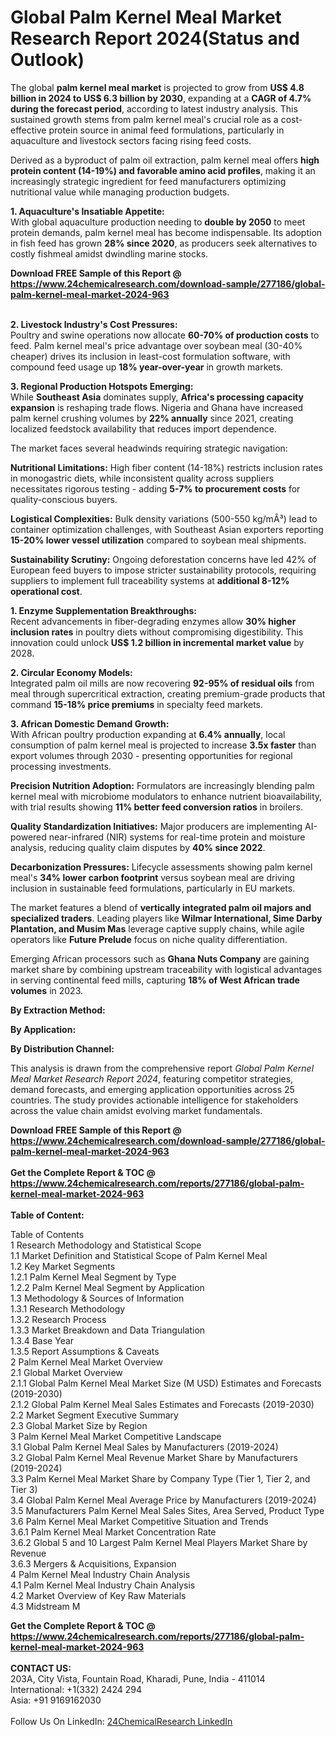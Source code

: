 <h1>Global Palm Kernel Meal Market Research Report 2024(Status and Outlook)</h1><p>The global <strong>palm kernel meal market</strong> is projected to grow from <strong>US$ 4.8 billion in 2024 to US$ 6.3 billion by 2030</strong>, expanding at a <strong>CAGR of 4.7% during the forecast period</strong>, according to latest industry analysis. This sustained growth stems from palm kernel meal's crucial role as a cost-effective protein source in animal feed formulations, particularly in aquaculture and livestock sectors facing rising feed costs.</p><p>Derived as a byproduct of palm oil extraction, palm kernel meal offers <strong>high protein content (14-19%) and favorable amino acid profiles</strong>, making it an increasingly strategic ingredient for feed manufacturers optimizing nutritional value while managing production budgets.</p><p><strong>1. Aquaculture's Insatiable Appetite:</strong><br>
With global aquaculture production needing to <strong>double by 2050</strong> to meet protein demands, palm kernel meal has become indispensable. Its adoption in fish feed has grown <strong>28% since 2020</strong>, as producers seek alternatives to costly fishmeal amidst dwindling marine stocks.</p><div><b>Download FREE Sample of this Report @ 
            <a href="https://www.24chemicalresearch.com/download-sample/277186/global-palm-kernel-meal-market-2024-963">
            https://www.24chemicalresearch.com/download-sample/277186/global-palm-kernel-meal-market-2024-963</a></b></div><br><p><strong>2. Livestock Industry's Cost Pressures:</strong><br>
Poultry and swine operations now allocate <strong>60-70% of production costs</strong> to feed. Palm kernel meal's price advantage over soybean meal (30-40% cheaper) drives its inclusion in least-cost formulation software, with compound feed usage up <strong>18% year-over-year</strong> in growth markets.</p><p><strong>3. Regional Production Hotspots Emerging:</strong><br>
While <strong>Southeast Asia</strong> dominates supply, <strong>Africa's processing capacity expansion</strong> is reshaping trade flows. Nigeria and Ghana have increased palm kernel crushing volumes by <strong>22% annually</strong> since 2021, creating localized feedstock availability that reduces import dependence.</p><p>The market faces several headwinds requiring strategic navigation:</p><p><strong>Nutritional Limitations:</strong> High fiber content (14-18%) restricts inclusion rates in monogastric diets, while inconsistent quality across suppliers necessitates rigorous testing - adding <strong>5-7% to procurement costs</strong> for quality-conscious buyers.</p><p><strong>Logistical Complexities:</strong> Bulk density variations (500-550 kg/mÂ³) lead to container optimization challenges, with Southeast Asian exporters reporting <strong>15-20% lower vessel utilization</strong> compared to soybean meal shipments.</p><p><strong>Sustainability Scrutiny:</strong> Ongoing deforestation concerns have led 42% of European feed buyers to impose stricter sustainability protocols, requiring suppliers to implement full traceability systems at <strong>additional 8-12% operational cost</strong>.</p><p><strong>1. Enzyme Supplementation Breakthroughs:</strong><br>
Recent advancements in fiber-degrading enzymes allow <strong>30% higher inclusion rates</strong> in poultry diets without compromising digestibility. This innovation could unlock <strong>US$ 1.2 billion in incremental market value</strong> by 2028.</p><p><strong>2. Circular Economy Models:</strong><br>
Integrated palm oil mills are now recovering <strong>92-95% of residual oils</strong> from meal through supercritical extraction, creating premium-grade products that command <strong>15-18% price premiums</strong> in specialty feed markets.</p><p><strong>3. African Domestic Demand Growth:</strong><br>
With African poultry production expanding at <strong>6.4% annually</strong>, local consumption of palm kernel meal is projected to increase <strong>3.5x faster</strong> than export volumes through 2030 - presenting opportunities for regional processing investments.</p><p><strong>Precision Nutrition Adoption:</strong> Formulators are increasingly blending palm kernel meal with microbiome modulators to enhance nutrient bioavailability, with trial results showing <strong>11% better feed conversion ratios</strong> in broilers.</p><p><strong>Quality Standardization Initiatives:</strong> Major producers are implementing AI-powered near-infrared (NIR) systems for real-time protein and moisture analysis, reducing quality claim disputes by <strong>40% since 2022</strong>.</p><p><strong>Decarbonization Pressures:</strong> Lifecycle assessments showing palm kernel meal's <strong>34% lower carbon footprint</strong> versus soybean meal are driving inclusion in sustainable feed formulations, particularly in EU markets.</p><p>The market features a blend of <strong>vertically integrated palm oil majors and specialized traders</strong>. Leading players like <strong>Wilmar International, Sime Darby Plantation, and Musim Mas</strong> leverage captive supply chains, while agile operators like <strong>Future Prelude</strong> focus on niche quality differentiation.</p><p>Emerging African processors such as <strong>Ghana Nuts Company</strong> are gaining market share by combining upstream traceability with logistical advantages in serving continental feed mills, capturing <strong>18% of West African trade volumes</strong> in 2023.</p><p><strong>By Extraction Method:</strong></p><p><strong>By Application:</strong></p><p><strong>By Distribution Channel:</strong></p><p>This analysis is drawn from the comprehensive report <em>Global Palm Kernel Meal Market Research Report 2024</em>, featuring competitor strategies, demand forecasts, and emerging application opportunities across 25 countries. The study provides actionable intelligence for stakeholders across the value chain amidst evolving market fundamentals.</p><div><b>Download FREE Sample of this Report @ 
            <a href="https://www.24chemicalresearch.com/download-sample/277186/global-palm-kernel-meal-market-2024-963">
            https://www.24chemicalresearch.com/download-sample/277186/global-palm-kernel-meal-market-2024-963</a></b></div><br><div><b>Get the Complete Report & TOC @ 
            <a href="https://www.24chemicalresearch.com/reports/277186/global-palm-kernel-meal-market-2024-963">
            https://www.24chemicalresearch.com/reports/277186/global-palm-kernel-meal-market-2024-963</a></b></div><br>
            <b>Table of Content:</b><p>Table of Contents<br />
1 Research Methodology and Statistical Scope<br />
1.1 Market Definition and Statistical Scope of Palm Kernel Meal<br />
1.2 Key Market Segments<br />
1.2.1 Palm Kernel Meal Segment by Type<br />
1.2.2 Palm Kernel Meal Segment by Application<br />
1.3 Methodology & Sources of Information<br />
1.3.1 Research Methodology<br />
1.3.2 Research Process<br />
1.3.3 Market Breakdown and Data Triangulation<br />
1.3.4 Base Year<br />
1.3.5 Report Assumptions & Caveats<br />
2 Palm Kernel Meal Market Overview<br />
2.1 Global Market Overview<br />
2.1.1 Global Palm Kernel Meal Market Size (M USD) Estimates and Forecasts (2019-2030)<br />
2.1.2 Global Palm Kernel Meal Sales Estimates and Forecasts (2019-2030)<br />
2.2 Market Segment Executive Summary<br />
2.3 Global Market Size by Region<br />
3 Palm Kernel Meal Market Competitive Landscape<br />
3.1 Global Palm Kernel Meal Sales by Manufacturers (2019-2024)<br />
3.2 Global Palm Kernel Meal Revenue Market Share by Manufacturers (2019-2024)<br />
3.3 Palm Kernel Meal Market Share by Company Type (Tier 1, Tier 2, and Tier 3)<br />
3.4 Global Palm Kernel Meal Average Price by Manufacturers (2019-2024)<br />
3.5 Manufacturers Palm Kernel Meal Sales Sites, Area Served, Product Type<br />
3.6 Palm Kernel Meal Market Competitive Situation and Trends<br />
3.6.1 Palm Kernel Meal Market Concentration Rate<br />
3.6.2 Global 5 and 10 Largest Palm Kernel Meal Players Market Share by Revenue<br />
3.6.3 Mergers & Acquisitions, Expansion<br />
4 Palm Kernel Meal Industry Chain Analysis<br />
4.1 Palm Kernel Meal Industry Chain Analysis<br />
4.2 Market Overview of Key Raw Materials<br />
4.3 Midstream M</p><div><b>Get the Complete Report & TOC @ 
            <a href="https://www.24chemicalresearch.com/reports/277186/global-palm-kernel-meal-market-2024-963">
            https://www.24chemicalresearch.com/reports/277186/global-palm-kernel-meal-market-2024-963</a></b></div><br><b>CONTACT US:</b><br>
            203A, City Vista, Fountain Road, Kharadi, Pune, India - 411014<br>
            International: +1(332) 2424 294<br>
            Asia: +91 9169162030 <br><br>
            Follow Us On LinkedIn: <a href="https://www.linkedin.com/company/24chemicalresearch/">24ChemicalResearch LinkedIn</a>